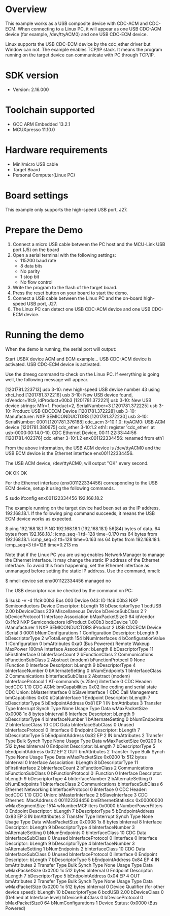 Overview
========
This example works as a USB composite device with CDC-ACM and CDC-ECM. When connecting to a Linux PC,
it will appear as one USB CDC-ACM device (for example, /dev/ttyACM0) and one USB CDC-ECM device.

Linux supports the USB CDC-ECM device by the cdc_ether driver but Window can not. The example enables
TCP/IP stack. It means the program running on the target device can communicate with PC through TCP/IP.


SDK version
===========
- Version: 2.16.000

Toolchain supported
===================
- GCC ARM Embedded  13.2.1
- MCUXpresso  11.10.0

Hardware requirements
=====================
- Mini/micro USB cable
- Target Board
- Personal Computer(Linux PC)

Board settings
==============
This example only supports the high-speed USB port, J27.

Prepare the Demo
================
1.  Connect a micro USB cable between the PC host and the MCU-Link USB port (J5) on the board
2.  Open a serial terminal with the following settings:
    - 115200 baud rate
    - 8 data bits
    - No parity
    - 1 stop bit
    - No flow control
3.  Write the program to the flash of the target board.
4.  Press the reset button on your board to start the demo.
5.  Connect a USB cable between the Linux PC and the on-board high-speed USB port, J27.
6.  The Linux PC can detect one USB CDC-ACM device and one USB CDC-ECM device.

Running the demo
================

When the demo is running, the serial port will output:

Start USBX device ACM and ECM example...
USB CDC-ACM device is activated.
USB CDC-ECM device is activated.


Use the dmesg command to check on the Linux PC. If everything is going well,
the following message will appear.

[1201781.223713] usb 3-10: new high-speed USB device number 43 using xhci_hcd
[1201781.372216] usb 3-10: New USB device found, idVendor=1fc9, idProduct=00b3
[1201781.372221] usb 3-10: New USB device strings: Mfr=1, Product=2, SerialNumber=3
[1201781.372225] usb 3-10: Product: USB CDCECM Device
[1201781.372228] usb 3-10: Manufacturer: NXP SEMICONDUCTORS
[1201781.372230] usb 3-10: SerialNumber: 0001
[1201781.376188] cdc_acm 3-10:1.0: ttyACM0: USB ACM device
[1201781.380675] cdc_ether 3-10:1.2 eth1: register 'cdc_ether' at usb-0000:00:14.0-10, CDC Ethernet Device, 00:11:22:33:44:56
[1201781.402376] cdc_ether 3-10:1.2 enx001122334456: renamed from eth1


From the above information, the USB ACM device is /dev/ttyACM0 and the USB ECM device is
the Ethernet interface enx001122334456.

The USB ACM device, /dev/ttyACM0,  will output "OK" every second.

OK
OK
OK


For the Ethernet interface (enx001122334456) corresponding to the USB ECM device,
setup it using the following commands.

$ sudo ifconfig  enx001122334456 192.168.18.2

The example running on the target device had been set as the IP address, 192.168.18.1.
If the following ping command succeeds, it means the USB ECM device works as expected.

$ ping 192.168.18.1
PING 192.168.18.1 (192.168.18.1) 56(84) bytes of data.
64 bytes from 192.168.18.1: icmp_seq=1 ttl=128 time=0.170 ms
64 bytes from 192.168.18.1: icmp_seq=2 ttl=128 time=0.163 ms
64 bytes from 192.168.18.1: icmp_seq=3 ttl=128 time=0.213 ms


Note that if the Linux PC you are using enables NetworkManager to manage the Ethernet interface.
It may change the static IP address of the Ethernet interface. To avoid this from happening,
set the Ethernet interface as unmanaged before setting the static IP address. Use the command, nmcli:

$ nmcli device set enx001122334456 managed no


The USB descriptor can be checked by the command on PC:

$ lsusb -v -d 1fc9:00b3
Bus 003 Device 043: ID 1fc9:00b3 NXP Semiconductors 
Device Descriptor:
  bLength                18
  bDescriptorType         1
  bcdUSB               2.00
  bDeviceClass          239 Miscellaneous Device
  bDeviceSubClass         2 ?
  bDeviceProtocol         1 Interface Association
  bMaxPacketSize0        64
  idVendor           0x1fc9 NXP Semiconductors
  idProduct          0x00b3 
  bcdDevice            1.00
  iManufacturer           1 NXP SEMICONDUCTORS
  iProduct                2 USB CDCECM Device
  iSerial                 3 0001
  bNumConfigurations      1
  Configuration Descriptor:
    bLength                 9
    bDescriptorType         2
    wTotalLength          154
    bNumInterfaces          4
    bConfigurationValue     1
    iConfiguration          0 
    bmAttributes         0xa0
      (Bus Powered)
      Remote Wakeup
    MaxPower              100mA
    Interface Association:
      bLength                 8
      bDescriptorType        11
      bFirstInterface         0
      bInterfaceCount         2
      bFunctionClass          2 Communications
      bFunctionSubClass       2 Abstract (modem)
      bFunctionProtocol       0 None
      iFunction               0 
    Interface Descriptor:
      bLength                 9
      bDescriptorType         4
      bInterfaceNumber        0
      bAlternateSetting       0
      bNumEndpoints           1
      bInterfaceClass         2 Communications
      bInterfaceSubClass      2 Abstract (modem)
      bInterfaceProtocol      1 AT-commands (v.25ter)
      iInterface              0 
      CDC Header:
        bcdCDC               1.10
      CDC ACM:
        bmCapabilities       0x02
          line coding and serial state
      CDC Union:
        bMasterInterface        0
        bSlaveInterface         1 
      CDC Call Management:
        bmCapabilities       0x00
        bDataInterface          1
      Endpoint Descriptor:
        bLength                 7
        bDescriptorType         5
        bEndpointAddress     0x81  EP 1 IN
        bmAttributes            3
          Transfer Type            Interrupt
          Synch Type               None
          Usage Type               Data
        wMaxPacketSize     0x0008  1x 8 bytes
        bInterval               8
    Interface Descriptor:
      bLength                 9
      bDescriptorType         4
      bInterfaceNumber        1
      bAlternateSetting       0
      bNumEndpoints           2
      bInterfaceClass        10 CDC Data
      bInterfaceSubClass      0 Unused
      bInterfaceProtocol      0 
      iInterface              0 
      Endpoint Descriptor:
        bLength                 7
        bDescriptorType         5
        bEndpointAddress     0x82  EP 2 IN
        bmAttributes            2
          Transfer Type            Bulk
          Synch Type               None
          Usage Type               Data
        wMaxPacketSize     0x0200  1x 512 bytes
        bInterval               0
      Endpoint Descriptor:
        bLength                 7
        bDescriptorType         5
        bEndpointAddress     0x02  EP 2 OUT
        bmAttributes            2
          Transfer Type            Bulk
          Synch Type               None
          Usage Type               Data
        wMaxPacketSize     0x0200  1x 512 bytes
        bInterval               0
    Interface Association:
      bLength                 8
      bDescriptorType        11
      bFirstInterface         2
      bInterfaceCount         2
      bFunctionClass          2 Communications
      bFunctionSubClass       0 
      bFunctionProtocol       0 
      iFunction               0 
    Interface Descriptor:
      bLength                 9
      bDescriptorType         4
      bInterfaceNumber        2
      bAlternateSetting       0
      bNumEndpoints           1
      bInterfaceClass         2 Communications
      bInterfaceSubClass      6 Ethernet Networking
      bInterfaceProtocol      0 
      iInterface              0 
      CDC Header:
        bcdCDC               1.10
      CDC Union:
        bMasterInterface        2
        bSlaveInterface         3 
      CDC Ethernet:
        iMacAddress                      4 001122334456
        bmEthernetStatistics    0x00000000
        wMaxSegmentSize               1514
        wNumberMCFilters            0x0000
        bNumberPowerFilters              0
      Endpoint Descriptor:
        bLength                 7
        bDescriptorType         5
        bEndpointAddress     0x83  EP 3 IN
        bmAttributes            3
          Transfer Type            Interrupt
          Synch Type               None
          Usage Type               Data
        wMaxPacketSize     0x0008  1x 8 bytes
        bInterval               8
    Interface Descriptor:
      bLength                 9
      bDescriptorType         4
      bInterfaceNumber        3
      bAlternateSetting       0
      bNumEndpoints           0
      bInterfaceClass        10 CDC Data
      bInterfaceSubClass      0 Unused
      bInterfaceProtocol      0 
      iInterface              0 
    Interface Descriptor:
      bLength                 9
      bDescriptorType         4
      bInterfaceNumber        3
      bAlternateSetting       1
      bNumEndpoints           2
      bInterfaceClass        10 CDC Data
      bInterfaceSubClass      0 Unused
      bInterfaceProtocol      0 
      iInterface              0 
      Endpoint Descriptor:
        bLength                 7
        bDescriptorType         5
        bEndpointAddress     0x84  EP 4 IN
        bmAttributes            2
          Transfer Type            Bulk
          Synch Type               None
          Usage Type               Data
        wMaxPacketSize     0x0200  1x 512 bytes
        bInterval               0
      Endpoint Descriptor:
        bLength                 7
        bDescriptorType         5
        bEndpointAddress     0x04  EP 4 OUT
        bmAttributes            2
          Transfer Type            Bulk
          Synch Type               None
          Usage Type               Data
        wMaxPacketSize     0x0200  1x 512 bytes
        bInterval               0
Device Qualifier (for other device speed):
  bLength                10
  bDescriptorType         6
  bcdUSB               2.00
  bDeviceClass            0 (Defined at Interface level)
  bDeviceSubClass         0 
  bDeviceProtocol         0 
  bMaxPacketSize0        64
  bNumConfigurations      1
Device Status:     0x0000
  (Bus Powered)
